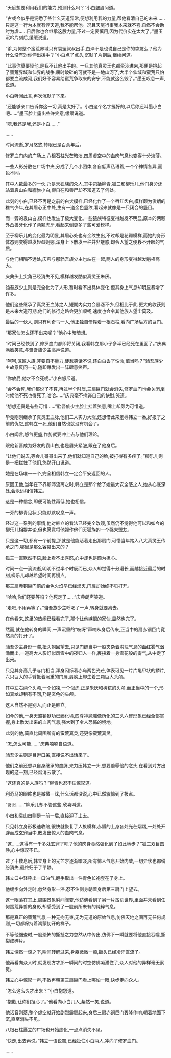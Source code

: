 
“天庭想要利用我们的能力,预测什么吗？”小白皱眉问道。

“古或今似乎是洞悉了些什么天道异常,便想利用我的力量,帮他看清自己的未来……只是这一行为本就有悖天道,我不能帮他。况且天庭行事我本来就不喜,自然不会助纣为虐……日后你也会继承这股力量,不过一定要慎用,因为代价实在太大了。”墨玉沉吟片刻后,缓缓说道。

“爹,为何整个蛮荒界域只有袁罡叔叔出手,白泽不是也说自己是你的挚友么？他为什么没有对你伸出援手？”小白点了点头,沉默了片刻后,继续问道。

“此事你莫要怪他,是我不让他出手的。一旦其他真灵王也都牵涉进来,那便是挑起了蛮荒界域和仙界的战争,届时破碎的可就不是一地山河了,大半个仙域和蛮荒只怕都要血流成河,我们好不容易给蛮荒争取来的安宁,不能就这么毁了。”墨玉叹息一声,说道。

小白听闻此言,再次沉默了下来。

“还能够亲口告诉你这一切,真是太好了。小白这个名字挺好的,以后你还叫墨小白吧……”墨玉脸上露出些许笑意,缓缓说道。

“嗯,我还是我,还是小白……”

……

时间流逝,岁月悠悠,转眼已是百余年后。

修罗血门内的广场上,八根石柱光芒暗淡,四周虚空中的血肉气息也变得十分淡薄。

一些人影分散在广场中央,分成了几个小团体,各自低声私语着,一个个神情各异,面色不同。

其中人数最多的一伙,乃是天狐族的众人,其中包括柳青,狐三和柳乐儿,他们身旁还站着袁山白和貔貅小白,柳自在和善尸却不知道去了何处。

此刻的小白,已经不再是之前的白犬模样,已经化作了一个唇红齿白,模样颇为俊朗的稚气少年,在其眉心正中处,生有一道金色竖纹,看起来就像是一只闭合的竖目。

而一旁的袁山白,模样也发生了极大变化,一些猿族特征变得越发不明显,原本的两颗外凸兽牙化作了两颗虎牙,看起来倒更多了些可爱模样。

至于柳乐儿的变化最为明显,其眉心处也有金纹生出,不过却是花瓣模样,而她的身形体态则变得越发轻盈婀娜,浑身上下散发一种并非魅惑,却令人望之便移不开眼的气质。

与他们相隔不远处,庆典与那驺吾族少主也站在一起,两人的身形变得越发魁梧高大。

庆典头上尖角已经消失不见,模样越发酷似真灵王朱厌。

驺吾族少主则是完全化为了人形,暂时看不出具体变化,但其身上气息却明显暴增了许多。

他们这些继承了真灵王血脉之人,短期内实力会暴涨不少,但相比于此,更大的收获则是未来大道可期,他们的修行之路会更加顺畅,速度也会令其他族人望尘莫及。

最后的一伙人,则只有利奇马一人,他正独自倚靠着一根石柱,看向广场后方的巨门。

“那家伙怎么还不出来呢？”他心中暗暗想。

“时间已经快到了,修罗血门都即将关闭,我看韩立那小子多半已经死在里面了。”庆典满脸笑意,与驺吾族少主高声说道。

“呵呵,区区人族,非要自不量力,徒惹笑话不说,还白白丢了性命,值当吗？”驺吾族少主故意反问一句,随即爆发出一阵肆意笑声。

“你放屁,他才不会死呢。”小白怒斥道。

“会不会死,我们都说了不算,再过半个时辰,三扇巨门就会消失,修罗血门也会关闭,到时候他不死也得死了,哈哈……”庆典毫不掩饰自己的快慰,笑道。

“想想还真是有些可惜……”驺吾族少主脸上挂着笑意,嘴上却颇为可惜道。

毕竟刚刚继承了真灵王血脉,他们二人实力大涨,还想借此来羞辱韩立一番,好报了之前的仇怨,这韩立一死,他们自然也就没有机会了。

小白闻言,怒气更盛,作势就要冲上去与他们理论。

跟他新晋成为好友的袁山白,也是眉头紧皱,跟在了他身后。

“让他们说去,等会儿哥哥出来了,他们就知道自己的脸,被打得有多疼了。”柳乐儿则是一把拦住了他们,悠然开口说道。

她是在场唯一一个,完全相信韩立一定会平安返回的人。

原因无他,当年在下界颠沛流离之时,韩立是那个给了她最大安全感之人,她从心底深处,会永远相信韩立。

这是一种信念,即便可能性再低,她也相信。

一旁的柳青见状,只能默默叹息一声。

经过这一系列的事情,他对韩立的看法已经完全改观,虽然仍不觉得他可以和如今的柳乐儿相提并论,但也愿意将他视作他们天狐族的一个强大盟友。

只是这一切,都有一个前提,那就是他能活着走出那扇门,可惜当年踏入八大真灵王传承之门,哪里是那么容易出来的？

狐三一直默然不语,脸上看不出喜怒,心中却也是颇为担心。

时间一点一滴流逝,明明不过半个时辰而已,众人却觉得十分漫长,而越接近最后的时刻,柳乐儿却越希望时间再慢点。

那三扇赤铜巨门前的金色火焰早已经熄灭,门扉却始终不见打开。

“哈哈,你们还要等吗？他死定了……”庆典朗声笑道。

“走吧,不用再等了。”驺吾族少主呼喝了一声,转身就要离去。

在他看来,这里的热闹已经看完了,那个让他嫉恨的家伙,显然也完了。

然而,就在他转身的瞬间,一声沉重的“吱呀”声响从身后传来,正当中的扇赤铜巨门竟然真的打开了。

驺吾少主身形一滞,扭头朝回望去,只见门缝当中一股夹杂着洪荒气息的血红雾气汹涌而出,一道高大人影好似风雪中的夜归人一样,裹挟着一身雪花般的雾气,从中走了出来。

只见其身高几乎与门相当,浑身闪烁着赤乌两色光芒,体表可见一片片龟甲状的鳞片,六只巨大的手臂抵着沉重的门扉,肩膀上却生着三颗巨大头颅。

其中左右两个头颅,一个如猿,一个似虎,正是朱厌和梼杌的头颅,而正当中的一个,形如真龙却稍有不同,乃是玄龟的头颅。

这人自然不是别人,而正是韩立。

如今的他,一身天煞镇狱功已臻化境,四尊神魔雕像所化的三头六臂形象已经全部掌握,身上散发出来的血肉气息,强大到了令人恐怖的境地。

此刻的他,简直比周围所有的蛮荒真灵,还更像蛮荒真灵。

“怎,怎么可能……”庆典喃喃自语道。

驺吾少主则是目瞪口呆,直接说不出话来了。

他们之前还想以自身继承的血脉,来力压韩立一头,想要羞辱他的念头,在看到对方出现的这一刻,已经烟消云散了。

“这还真的是人族吗？”柳青也忍不住惊叹道。

利奇马的眼眸也是微微一眯,什么话都没说,心中已然震惊到了极点。

“哥哥……”柳乐儿却不管这些,欣喜叫道。

小白和袁山白则是一前一后,直接迎了上去。

只见韩立身形极速收缩,很快就恢复了人族模样,赤膊的上身各处光芒熠熠,一处处开辟而成玄窍当中,散发出惊人的血肉气息。

“这……这得有一千多处玄窍了吧？他的肉身竟然强化到了如此地步？”狐三双目圆睁,心中惊叹不已。

过了十数息后,韩立身上的光芒才逐渐暗淡,所有惊人气息开始内敛,一切异状也都纷纷消失,最终归于了平静。

韩立口中轻呼出一口浊气,翻手取出一件青色长袍套在了身上。

他缓步向外走时,忽然身形一滞,忍不住侧身朝着身后第三扇门上望去。

这一眼落在其上,周围景象瞬间骤变,他仿佛看到了另一片蛮荒世界,里面并未看到任何蛮荒异兽的身影,却感受到了一股前所未有的纯粹气息。

那是真正的蛮荒气息,一种无拘无束,无为无道的原始气息,仿佛天地之间再无任何规则,一切都保持着鸿蒙初开的样子。

不等他细查时,一股恐怖的撕扯之力忽然从中传出,仿佛下一瞬就要将他直接吞噬,撕裂成碎片。

韩立悚然一惊之下,瞬间转醒过来,身躯微微一颤,额头已经冷汗直流了。

他再看向众人时,就发现方才那一瞬间的时空仿佛凝滞住了,众人对他的异样毫无察觉。

韩立心中惊叹一声,不敢再朝第三扇巨门看上哪怕一眼,快步走向众人。

“怎么这么久才出来？”小白抱怨道。

“抱歉,让你们担心了。”他看向小白几人,粲然一笑,说道。

他话音刚落,整个虚空就开始剧烈震颤起来,身后三扇赤铜巨门轰隆作响,朝着地面下沉,直至消失不见。

八根石柱矗立的广场也开始虚化,一点点消失不见。

“快走,出去再说。”韩立一语说罢,已经扯住小白两人,冲向了修罗血门。

……